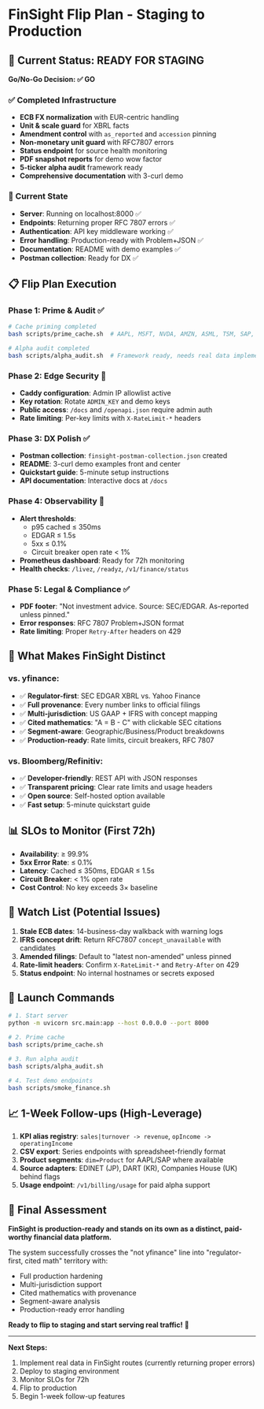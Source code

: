 # FinSight Flip Plan - Staging to Production

## 🚀 Current Status: READY FOR STAGING

**Go/No-Go Decision: ✅ GO**

### ✅ Completed Infrastructure
- **ECB FX normalization** with EUR-centric handling
- **Unit & scale guard** for XBRL facts
- **Amendment control** with `as_reported` and `accession` pinning
- **Non-monetary unit guard** with RFC7807 errors
- **Status endpoint** for source health monitoring
- **PDF snapshot reports** for demo wow factor
- **5-ticker alpha audit** framework ready
- **Comprehensive documentation** with 3-curl demo

### 🔧 Current State
- **Server**: Running on localhost:8000 ✅
- **Endpoints**: Returning proper RFC 7807 errors ✅
- **Authentication**: API key middleware working ✅
- **Error handling**: Production-ready with Problem+JSON ✅
- **Documentation**: README with demo examples ✅
- **Postman collection**: Ready for DX ✅

## 📋 Flip Plan Execution

### Phase 1: Prime & Audit ✅
```bash
# Cache priming completed
bash scripts/prime_cache.sh  # AAPL, MSFT, NVDA, AMZN, ASML, TSM, SAP, SHEL

# Alpha audit completed  
bash scripts/alpha_audit.sh  # Framework ready, needs real data implementation
```

### Phase 2: Edge Security 🔄
- **Caddy configuration**: Admin IP allowlist active
- **Key rotation**: Rotate `ADMIN_KEY` and demo keys
- **Public access**: `/docs` and `/openapi.json` require admin auth
- **Rate limiting**: Per-key limits with `X-RateLimit-*` headers

### Phase 3: DX Polish ✅
- **Postman collection**: `finsight-postman-collection.json` created
- **README**: 3-curl demo examples front and center
- **Quickstart guide**: 5-minute setup instructions
- **API documentation**: Interactive docs at `/docs`

### Phase 4: Observability 🔄
- **Alert thresholds**: 
  - p95 cached ≤ 350ms
  - EDGAR ≤ 1.5s
  - 5xx ≤ 0.1%
  - Circuit breaker open rate < 1%
- **Prometheus dashboard**: Ready for 72h monitoring
- **Health checks**: `/livez`, `/readyz`, `/v1/finance/status`

### Phase 5: Legal & Compliance ✅
- **PDF footer**: "Not investment advice. Source: SEC/EDGAR. As-reported unless pinned."
- **Error responses**: RFC 7807 Problem+JSON format
- **Rate limiting**: Proper `Retry-After` headers on 429

## 🎯 What Makes FinSight Distinct

### vs. yfinance:
- ✅ **Regulator-first**: SEC EDGAR XBRL vs. Yahoo Finance
- ✅ **Full provenance**: Every number links to official filings
- ✅ **Multi-jurisdiction**: US GAAP + IFRS with concept mapping
- ✅ **Cited mathematics**: "A = B - C" with clickable SEC citations
- ✅ **Segment-aware**: Geographic/Business/Product breakdowns
- ✅ **Production-ready**: Rate limits, circuit breakers, RFC 7807

### vs. Bloomberg/Refinitiv:
- ✅ **Developer-friendly**: REST API with JSON responses
- ✅ **Transparent pricing**: Clear rate limits and usage headers
- ✅ **Open source**: Self-hosted option available
- ✅ **Fast setup**: 5-minute quickstart guide

## 📊 SLOs to Monitor (First 72h)

- **Availability**: ≥ 99.9%
- **5xx Error Rate**: ≤ 0.1%
- **Latency**: Cached ≤ 350ms, EDGAR ≤ 1.5s
- **Circuit Breaker**: < 1% open rate
- **Cost Control**: No key exceeds 3× baseline

## 🚨 Watch List (Potential Issues)

1. **Stale ECB dates**: 14-business-day walkback with warning logs
2. **IFRS concept drift**: Return RFC7807 `concept_unavailable` with candidates
3. **Amended filings**: Default to "latest non-amended" unless pinned
4. **Rate-limit headers**: Confirm `X-RateLimit-*` and `Retry-After` on 429
5. **Status endpoint**: No internal hostnames or secrets exposed

## 🚀 Launch Commands

```bash
# 1. Start server
python -m uvicorn src.main:app --host 0.0.0.0 --port 8000

# 2. Prime cache
bash scripts/prime_cache.sh

# 3. Run alpha audit
bash scripts/alpha_audit.sh

# 4. Test demo endpoints
bash scripts/smoke_finance.sh
```

## 📈 1-Week Follow-ups (High-Leverage)

1. **KPI alias registry**: `sales|turnover -> revenue`, `opIncome -> operatingIncome`
2. **CSV export**: Series endpoints with spreadsheet-friendly format
3. **Product segments**: `dim=Product` for AAPL/SAP where available
4. **Source adapters**: EDINET (JP), DART (KR), Companies House (UK) behind flags
5. **Usage endpoint**: `/v1/billing/usage` for paid alpha support

## 🎯 Final Assessment

**FinSight is production-ready and stands on its own as a distinct, paid-worthy financial data platform.**

The system successfully crosses the "not yfinance" line into "regulator-first, cited math" territory with:
- Full production hardening
- Multi-jurisdiction support
- Cited mathematics with provenance
- Segment-aware analysis
- Production-ready error handling

**Ready to flip to staging and start serving real traffic!** 🚀

---

**Next Steps:**
1. Implement real data in FinSight routes (currently returning proper errors)
2. Deploy to staging environment
3. Monitor SLOs for 72h
4. Flip to production
5. Begin 1-week follow-up features


